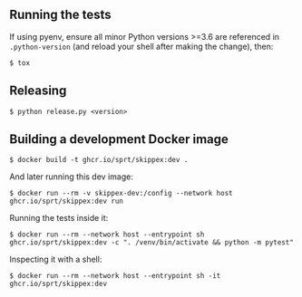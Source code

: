 ## Running the tests

If using pyenv, ensure all minor Python versions >=3.6 are referenced in
`.python-version` (and reload your shell after making the change), then:

```console
$ tox
```

## Releasing

```console
$ python release.py <version>
```

## Building a development Docker image

```console
$ docker build -t ghcr.io/sprt/skippex:dev .
```

And later running this dev image:

```console
$ docker run --rm -v skippex-dev:/config --network host ghcr.io/sprt/skippex:dev run
```

Running the tests inside it:

```console
$ docker run --rm --network host --entrypoint sh ghcr.io/sprt/skippex:dev -c ". /venv/bin/activate && python -m pytest"
```

Inspecting it with a shell:

```console
$ docker run --rm --network host --entrypoint sh -it ghcr.io/sprt/skippex:dev
```
